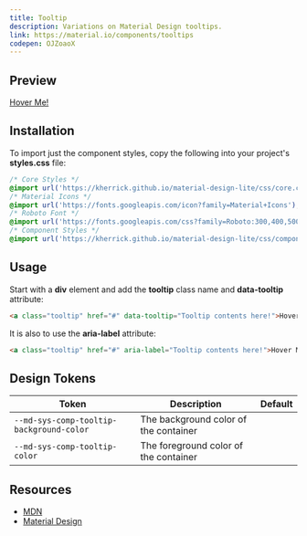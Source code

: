 ```yaml
---
title: Tooltip
description: Variations on Material Design tooltips.
link: https://material.io/components/tooltips
codepen: OJZoaoX
---
```


## Preview

<div class="preview">
  <a class="tooltip" href="#" data-tooltip="Tooltip contents here!">Hover Me!</a>
</div>

## Installation

To import just the component styles, copy the following into your project's **styles.css** file:

```css
/* Core Styles */
@import url('https://kherrick.github.io/material-design-lite/css/core.css');
/* Material Icons */
@import url('https://fonts.googleapis.com/icon?family=Material+Icons');
/* Roboto Font */
@import url('https://fonts.googleapis.com/css?family=Roboto:300,400,500,700&amp;display=swap');
/* Component Styles */
@import url('https://kherrick.github.io/material-design-lite/css/components/tooltip/style.css');
```

## Usage

Start with a **div** element and add the **tooltip** class name and **data-tooltip** attribute:

```html
<a class="tooltip" href="#" data-tooltip="Tooltip contents here!">Hover Me!</a>
```

It is also to use the **aria-label** attribute:

```html
<a class="tooltip" href="#" aria-label="Tooltip contents here!">Hover Me!</a>
```

## Design Tokens

| Token                                    | Description                           | Default                                                                                                         |
|------------------------------------------|---------------------------------------|-----------------------------------------------------------------------------------------------------------------|
| `--md-sys-comp-tooltip-background-color` | The background color of the container | <div class="tooltip token-box color-inverse-surface" data-tooltip="--md-sys-color-inverse-surface"></div>       |
| `--md-sys-comp-tooltip-color`            | The foreground color of the container | <div class="tooltip token-box color-inverse-on-surface" data-tooltip="--md-sys-color-inverse-on-surface"></div> |

## Resources

- [MDN](https://developer.mozilla.org/en-US/docs/Web/HTML/Element/title)
- [Material Design](https://material.io/components/tooltips)
